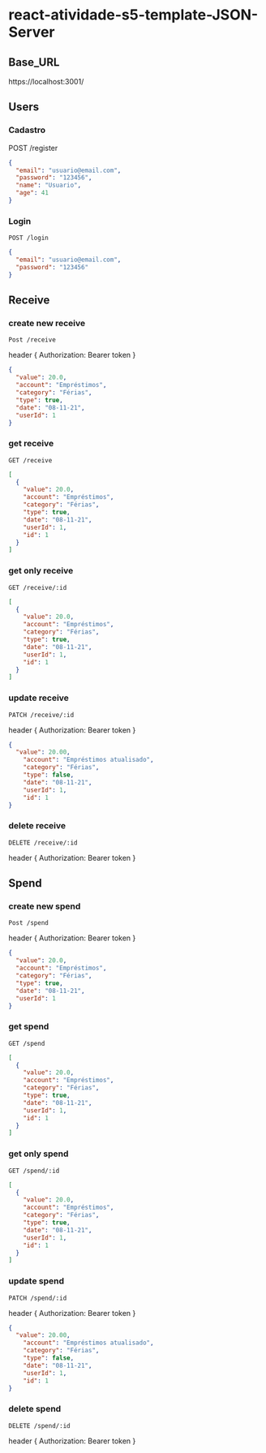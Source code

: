 # react-atividade-s5-template-JSON-Server

## Base_URL

https://localhost:3001/

## Users

### Cadastro

POST /register

```json
{
  "email": "usuario@email.com",
  "password": "123456",
  "name": "Usuario",
  "age": 41
}
```

### Login

`POST /login`

```json
{
  "email": "usuario@email.com",
  "password": "123456"
}
```

## Receive

### create new receive

`Post /receive`

header {
Authorization: Bearer token
}

```json
{
  "value": 20.0,
  "account": "Empréstimos",
  "category": "Férias",
  "type": true,
  "date": "08-11-21",
  "userId": 1
}
```

### get receive

`GET /receive`

```json
[
  {
    "value": 20.0,
    "account": "Empréstimos",
    "category": "Férias",
    "type": true,
    "date": "08-11-21",
    "userId": 1,
    "id": 1
  }
]
```

### get only receive

`GET /receive/:id`

```json
[
  {
    "value": 20.0,
    "account": "Empréstimos",
    "category": "Férias",
    "type": true,
    "date": "08-11-21",
    "userId": 1,
    "id": 1
  }
]
```

### update receive

`PATCH /receive/:id`

header {
Authorization: Bearer token
}

```json
{
  "value": 20.00,
    "account": "Empréstimos atualisado",
    "category": "Férias",
    "type": false,
    "date": "08-11-21",
    "userId": 1,
    "id": 1
}
```

### delete receive

`DELETE /receive/:id`

header {
Authorization: Bearer token
}

## Spend

### create new spend

`Post /spend`

header {
Authorization: Bearer token
}

```json
{
  "value": 20.0,
  "account": "Empréstimos",
  "category": "Férias",
  "type": true,
  "date": "08-11-21",
  "userId": 1
}
```

### get spend

`GET /spend`

```json
[
  {
    "value": 20.0,
    "account": "Empréstimos",
    "category": "Férias",
    "type": true,
    "date": "08-11-21",
    "userId": 1,
    "id": 1
  }
]
```

### get only spend

`GET /spend/:id`

```json
[
  {
    "value": 20.0,
    "account": "Empréstimos",
    "category": "Férias",
    "type": true,
    "date": "08-11-21",
    "userId": 1,
    "id": 1
  }
]
```

### update spend

`PATCH /spend/:id`

header {
Authorization: Bearer token
}

```json
{
  "value": 20.00,
    "account": "Empréstimos atualisado",
    "category": "Férias",
    "type": false,
    "date": "08-11-21",
    "userId": 1,
    "id": 1
}
```

### delete spend

`DELETE /spend/:id`

header {
Authorization: Bearer token
}